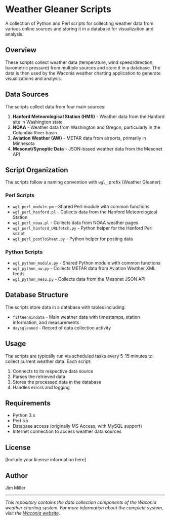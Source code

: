 # Weather Gleaner Scripts

A collection of Python and Perl scripts for collecting weather data from various online sources and storing it in a database for visualization and analysis.

## Overview

These scripts collect weather data (temperature, wind speed/direction, barometric pressure) from multiple sources and store it in a database. The data is then used by the Waconia weather charting application to generate visualizations and analysis.

## Data Sources

The scripts collect data from four main sources:

1. **Hanford Meteorological Station (HMS)** - Weather data from the Hanford site in Washington state
2. **NOAA** - Weather data from Washington and Oregon, particularly in the Columbia River basin
3. **Aviation Weather (AW)** - METAR data from airports, primarily in Minnesota
4. **Mesonet/Synoptic Data** - JSON-based weather data from the Mesonet API

## Script Organization

The scripts follow a naming convention with `wgl_` prefix (Weather Gleaner):

### Perl Scripts
- `wgl_perl_module.pm` - Shared Perl module with common functions
- `wgl_perl_hanford.pl` - Collects data from the Hanford Meteorological Station
- `wgl_perl_noaa.pl` - Collects data from NOAA weather pages
- `wgl_perl_hanford_URLfetch.py` - Python helper for the Hanford Perl script
- `wgl_perl_postToSheet.py` - Python helper for posting data

### Python Scripts
- `wgl_python_module.py` - Shared Python module with common functions
- `wgl_python_aw.py` - Collects METAR data from Aviation Weather XML feeds
- `wgl_python_meso.py` - Collects data from the Mesonet JSON API

## Database Structure

The scripts store data in a database with tables including:
- `fifteenmindata` - Main weather data with timestamps, station information, and measurements
- `daysgleaned` - Record of data collection activity

## Usage

The scripts are typically run via scheduled tasks every 5-15 minutes to collect current weather data. Each script:

1. Connects to its respective data source
2. Parses the retrieved data
3. Stores the processed data in the database
4. Handles errors and logging

## Requirements

- Python 3.x
- Perl 5.x
- Database access (originally MS Access, with MySQL support)
- Internet connection to access weather data sources

## License

[Include your license information here]

## Author

Jim Miller

---

*This repository contains the data collection components of the Waconia weather charting system. For more information about the complete system, visit the [Waconia website](https://waconia.timetocode.org).*